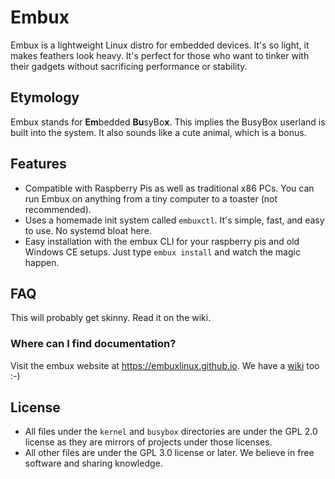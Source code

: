 # Embux

Embux is a lightweight Linux distro for embedded devices. It's so light, it makes feathers look heavy. It's perfect for those who want to tinker with their gadgets without sacrificing performance or stability.

## Etymology

Embux stands for **Em**bedded **Bu**syBo**x**. This implies the BusyBox userland is built into the system. It also sounds like a cute animal, which is a bonus.

## Features

* Compatible with Raspberry Pis as well as traditional x86 PCs. You can run Embux on anything from a tiny computer to a toaster (not recommended).
* Uses a homemade init system called `embuxctl`. It's simple, fast, and easy to use. No systemd bloat here.
* Easy installation with the embux CLI for your raspberry pis and old Windows CE setups. Just type `embux install` and watch the magic happen.

## FAQ

This will probably get skinny. Read it on the wiki.

### Where can I find documentation?

Visit the embux website at https://embuxlinux.github.io. We have a [wiki](https://github.com/embuxLinux/embux/wiki) too
:-)

## License

* All files under the `kernel` and `busybox` directories are under the GPL 2.0 license as they are mirrors
  of projects under those licenses.
* All other files are under the GPL 3.0 license or later. We believe in free software and sharing knowledge.
